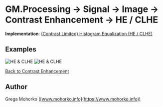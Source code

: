 # GM.Processing -> Signal -> Image -> Contrast Enhancement -> HE / CLHE

**Implementation**: [(Contrast Limited) Histogram Equalization (HE / CLHE)](HistogramEqualization.cs)

## Examples

![HE & CLHE](/Documentation/Signal/Image/ContrastEnhancement/HE/HE%20&%20CLHE%20Church.gif "(Contrast Limited) Histogram Equalization ((CL)HE)")
![HE & CLHE](/Documentation/Signal/Image/ContrastEnhancement/HE/HE%20&%20CLHE%20Courtyard.gif "(Contrast Limited) Histogram Equalization ((CL)HE)")

[Back to Contrast Enhancement](/src/GM.Processing/GM.Processing/Signal/Image/ContrastEnhancement)

## Author
Grega Mohorko ([www.mohorko.info](https://www.mohorko.info))